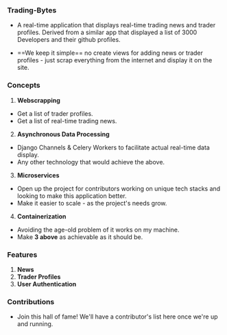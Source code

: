 ### Trading-Bytes

- A real-time application that displays real-time trading news and trader profiles. Derived from a similar app that displayed a list of 3000 Developers and their github profiles. 

- ==We keep it simple== no create views for adding news or trader profiles - just scrap everything from the internet and display it on the site.

### Concepts

1. **Webscrapping** 

- Get a list of trader profiles.
- Get a list of real-time trading news.

2. **Asynchronous Data Processing** 

- Django Channels & Celery Workers to facilitate actual real-time data display.
- Any other technology that would achieve the above.

3. **Microservices**

- Open up the project for contributors working on unique tech stacks and looking to make this application better.
- Make it easier to scale - as the project's needs grow.

4. **Containerization**

- Avoiding the age-old problem of it works on my machine.
- Make **3 above** as achievable as it should be.


### Features

1. **News**
2. **Trader Profiles**
1. **User Authentication**

### Contributions

- Join this hall of fame! We'll have a contributor's list here once we're up and running.
